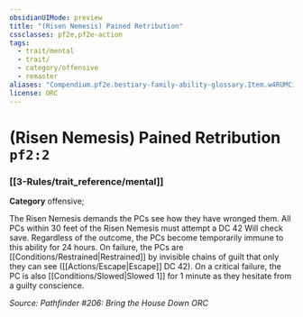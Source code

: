 ```yaml
---
obsidianUIMode: preview
title: "(Risen Nemesis) Pained Retribution"
cssclasses: pf2e,pf2e-action
tags:
  - trait/mental
  - trait/
  - category/offensive
  - remaster
aliases: "Compendium.pf2e.bestiary-family-ability-glossary.Item.w4RUMCiHixgqJiy7"
license: ORC
---
```

# (Risen Nemesis) Pained Retribution `pf2:2`

### [[3-Rules/trait_reference/mental]]

**Category** offensive; 




The Risen Nemesis demands the PCs see how they have wronged them. All PCs within 30 feet of the Risen Nemesis must attempt a DC 42 Will check save. Regardless of the outcome, the PCs become temporarily immune to this ability for 24 hours. On failure, the PCs are [[Conditions/Restrained|Restrained]] by invisible chains of guilt that only they can see ([[Actions/Escape|Escape]] DC 42). On a critical failure, the PC is also [[Conditions/Slowed|Slowed 1]] for 1 minute as they hesitate from a guilty conscience.

*Source: Pathfinder #206: Bring the House Down*
*ORC*